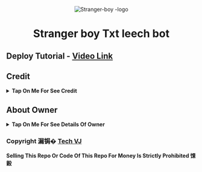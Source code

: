 <p align="center">
  <img src="https://envs.sh/CQ7.jpg" alt="Stranger-boy -logo">
</p>
<h1 align="center">
  Stranger boy Txt leech bot
</h1>

## Deploy Tutorial - [Video Link](https://youtu.be/l1u3C_F79QE)

## Credit

<b><details><summary>Tap On Me For See Credit</summary>

馃挐 Credit Goes To [Tech VJ](https://telegram.me/Kingvj01) So Don't Forgot To Give Credit

馃挅 And Thank You So Much To All Who Help In This Journey 馃挄

Copyright 漏锔� [Tech VJ](https://telegram.me/Kingvj01)

</b>
</details>

## About Owner 

<b><details><summary>Tap On Me For See Details Of Owner</summary>

- YouTube Channel : [Tech VJ](https://youtube.com/@Tech_VJ)
- Telegram Channel : [VJ Botz](https://telegram.me/VJ_Botz)
- Contact Link : [King VJ](https://telegram.me/Kingvj01)
- Instagram Id Link : [Tech VJ](https://instagram.com/tech.vj)

</b>
</details>


### Copyright 漏锔� [Tech VJ](https://youtube.com/@Tech_VJ)

<b>Selling This Repo Or Code Of This Repo For Money Is Strictly Prohibited 馃毇</b>

